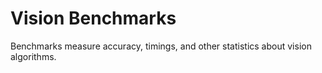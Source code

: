 # Vision Benchmarks

Benchmarks measure accuracy, timings, and other statistics about vision algorithms.
